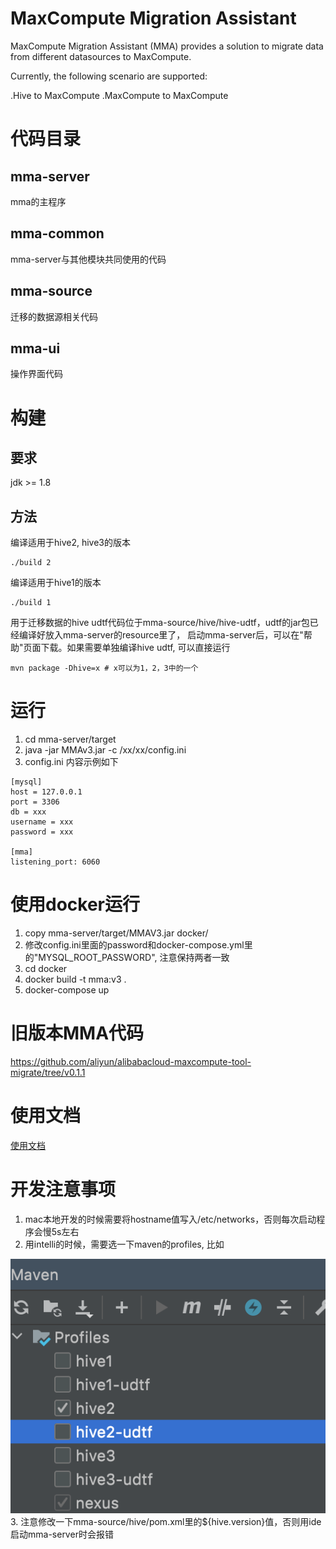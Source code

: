 # MaxCompute Migration Assistant
MaxCompute Migration Assistant (MMA) provides a solution to migrate data from different datasources to MaxCompute.

Currently, the following scenario are supported:

.Hive to MaxCompute
.MaxCompute to MaxCompute

# 代码目录
## mma-server
mma的主程序

## mma-common
mma-server与其他模块共同使用的代码

## mma-source
迁移的数据源相关代码

## mma-ui
操作界面代码

# 构建
## 要求
jdk >= 1.8

## 方法
编译适用于hive2, hive3的版本
```shell
./build 2
```
编译适用于hive1的版本
```shell
./build 1
```

用于迁移数据的hive udtf代码位于mma-source/hive/hive-udtf，udtf的jar包已经编译好放入mma-server的resource里了，
启动mma-server后，可以在"帮助"页面下载。如果需要单独编译hive udtf, 可以直接运行
```shell
mvn package -Dhive=x # x可以为1，2，3中的一个
```

# 运行
1. cd mma-server/target
2. java -jar MMAv3.jar -c  /xx/xx/config.ini
3. config.ini 内容示例如下

```INIT
[mysql]
host = 127.0.0.1
port = 3306
db = xxx
username = xxx
password = xxx

[mma]
listening_port: 6060
```

# 使用docker运行
1. copy mma-server/target/MMAV3.jar docker/
2. 修改config.ini里面的password和docker-compose.yml里的"MYSQL_ROOT_PASSWORD", 注意保持两者一致
3. cd docker
4. docker build -t mma:v3 .
5. docker-compose up

# 旧版本MMA代码
https://github.com/aliyun/alibabacloud-maxcompute-tool-migrate/tree/v0.1.1

# 使用文档
[使用文档](mma-ui/public/MMAv3-manual.pdf)
 
# 开发注意事项
1. mac本地开发的时候需要将hostname值写入/etc/networks，否则每次启动程序会慢5s左右
2. 用intelli的时候，需要选一下maven的profiles, 比如

![img.png](document/maven_profile.png)
3. 注意修改一下mma-source/hive/pom.xml里的${hive.version}值，否则用ide启动mma-server时会报错